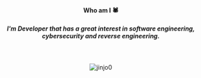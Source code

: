 <h4 align="center">Who am I 🕷️ </h4>

<h5 align="center">I'm Developer that has a great interest in software engineering, cybersecurity and reverse engineering.</h5>

<br>
<p align="center">
  <img align="center" src="https://github-readme-stats.vercel.app/api/top-langs?username=jinjo0&show_icons=true&locale=en&layout=compact" alt="jinjo0" />
</p>

